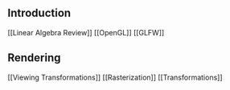 ## Introduction
[[Linear Algebra Review]]
[[OpenGL]]
[[GLFW]]
## Rendering
[[Viewing Transformations]]
[[Rasterization]]
[[Transformations]]